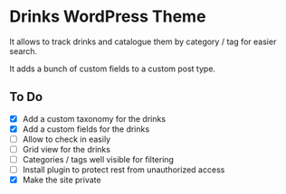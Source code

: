 # Drinks WordPress Theme

It allows to track drinks and catalogue them by category / tag for easier search.

It adds a bunch of custom fields to a custom post type.

## To Do

- [x] Add a custom taxonomy for the drinks
- [x] Add a custom fields for the drinks
- [ ] Allow to check in easily
- [ ] Grid view for the drinks
- [ ] Categories / tags well visible for filtering
- [ ] Install plugin to protect rest from unauthorized access
- [x] Make the site private